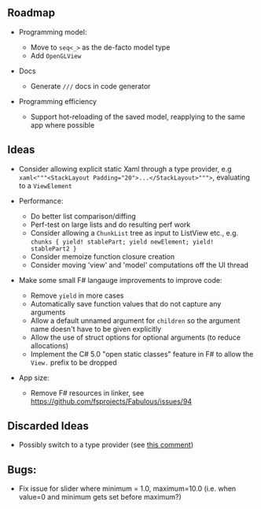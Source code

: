 ## Roadmap

* Programming model: 
  * Move to `seq<_>` as the de-facto model type
  * Add `OpenGLView`

* Docs
  * Generate `///` docs in code generator

* Programming efficiency
  * Support hot-reloading of the saved model, reapplying to the same app where possible


## Ideas

* Consider allowing explicit static Xaml through a type provider, e.g `xaml<"""<StackLayout Padding="20">...</StackLayout>""">`, evaluating to a `ViewElement`

* Performance:
  * Do better list comparison/diffing
  * Perf-test on large lists and do resulting perf work
  * Consider allowing a `ChunkList` tree as input to ListView etc., e.g. `chunks { yield! stablePart; yield newElement; yield! stablePart2 }` 
  * Consider memoize function closure creation
  * Consider moving 'view' and 'model' computations off the UI thread

* Make some small F# langauge improvements to improve code:
  * Remove `yield` in more cases
  * Automatically save function values that do not capture any arguments
  * Allow a default unnamed argument for `children` so the argument name doesn't have to be given explicitly
  * Allow the use of struct options for optional arguments (to reduce allocations)
  * Implement the C# 5.0 "open static classes" feature in F# to allow the `View.` prefix to be dropped

* App size:
  * Remove F# resources in linker, see https://github.com/fsprojects/Fabulous/issues/94

## Discarded Ideas

* Possibly switch to a type provider (see [this comment](https://github.com/fsprojects/Fabulous/issues/50#issuecomment-390396365))


## Bugs:
  * Fix issue for slider where minimum = 1.0, maximum=10.0 (i.e. when value=0 and minimum gets set before maximum?)
  

